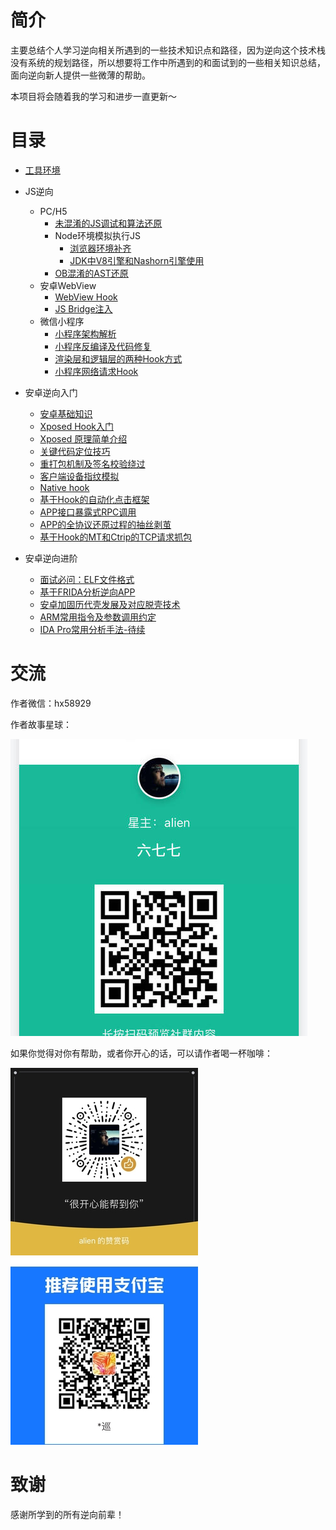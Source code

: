# 简介
主要总结个人学习逆向相关所遇到的一些技术知识点和路径，因为逆向这个技术栈没有系统的规划路径，所以想要将工作中所遇到的和面试到的一些相关知识总结，面向逆向新人提供一些微薄的帮助。

本项目将会随着我的学习和进步一直更新～
# 目录
* [工具环境](/base/tools-and-environment.md)
* JS逆向
    * PC/H5
        * [未混淆的JS调试和算法还原](/js/js-reverse-entry.md)
        * Node环境模拟执行JS
            * [浏览器环境补齐](/js/browser-env-fix.md)
            * [JDK中V8引擎和Nashorn引擎使用](/js/jvm-js-execute-engine.md)
        * [OB混淆的AST还原](/js/js-obfuscator.md)
    * 安卓WebView
        * [WebView Hook](/android/crack-webview.md)
        * [JS Bridge注入](/android/webview-js-hook.md)
    * 微信小程序
        * [小程序架构解析](/wechat/appbrand-framework-introduce.md)
        * [小程序反编译及代码修复](/wechat/appbrand-compile.md)
        * [渲染层和逻辑层的两种Hook方式](/wechat/appbrand-logic-webview-hook.md)
        * [小程序网络请求Hook](/wechat/appbrand-request-hook.md)
* 安卓逆向入门
    * [安卓基础知识](/android/android-base-knowledge.md)
    * [Xposed Hook入门](/android/xposed-hook-simple.md)
    * [Xposed 原理简单介绍](/android/xposed-introduce.md)
    * [关键代码定位技巧](/android/keycode-locate-tips.md)
    * [重打包机制及签名校验绕过](/qcontainer/qcontainer-patch.md)
    * [客户端设备指纹模拟](/qcontainer/device-fingerprint.md)
    * [Native hook](/qcontainer/qcontainer-native-hook.md)
    * [基于Hook的自动化点击框架](/android/xposed-appium.md)
    * [APP接口暴露式RPC调用](/android/hook-rpc.md)
    * [APP的全协议还原过程的抽丝剥茧](/android/crack-mt-tcp.md)
    * [基于Hook的MT和Ctrip的TCP请求抓包](/android/mt-ctrip-hook-capture.md)
    
* 安卓逆向进阶
    * [面试必问：ELF文件格式](/so/elf-study.md)
    * [基于FRIDA分析逆向APP](/frida/frida-docs.md)
    * [安卓加固历代壳发展及对应脱壳技术](/android/apk-unpack.md)
    * [ARM常用指令及参数调用约定](/so/arm-registers.md)
    * [IDA Pro常用分析手法-待续]()

# 交流
作者微信：hx58929

作者故事星球：

![一起来讨论交流学习吧，逆向人！](/assets/677.jpeg)

如果你觉得对你有帮助，或者你开心的话，可以请作者喝一杯咖啡：

![wx](/assets/wx.jpeg)
![zfb](/assets/zfb.jpeg)

# 致谢
感谢所学到的所有逆向前辈！